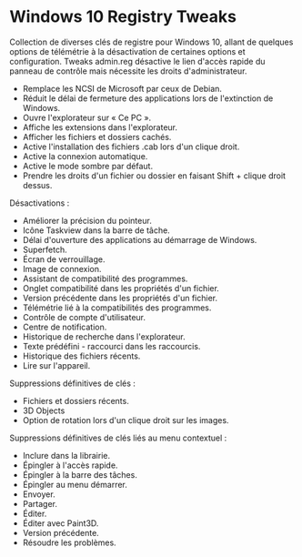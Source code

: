 # Windows 10 Registry Tweaks
Collection de diverses clés de registre pour Windows 10, allant de quelques options de télémétrie à la désactivation de certaines options et configuration. Tweaks admin.reg désactive le lien d'accès rapide du panneau de contrôle mais nécessite les droits d'administrateur.

- Remplace les NCSI de Microsoft par ceux de Debian.
- Réduit le délai de fermeture des applications lors de l'extinction de Windows.
- Ouvre l'explorateur sur « Ce PC ».
- Affiche les extensions dans l'explorateur.
- Afficher les fichiers et dossiers cachés.
- Active l'installation des fichiers .cab lors d'un clique droit.
- Active la connexion automatique.
- Active le mode sombre par défaut.
- Prendre les droits d'un fichier ou dossier en faisant Shift + clique droit dessus.

Désactivations :
- Améliorer la précision du pointeur.
- Icône Taskview dans la barre de tâche.
- Délai d'ouverture des applications au démarrage de Windows.
- Superfetch.
- Écran de verrouillage.
- Image de connexion.
- Assistant de compatibilité des programmes.
- Onglet compatibilité dans les propriétés d'un fichier.
- Version précédente dans les propriétés d'un fichier.
- Télémétrie lié à la compatibilités des programmes.
- Contrôle de compte d'utilisateur.
- Centre de notification.
- Historique de recherche dans l'explorateur.
- Texte prédéfini - raccourci dans les raccourcis.
- Historique des fichiers récents.
- Lire sur l'appareil.

Suppressions définitives de clés :
- Fichiers et dossiers récents.
- 3D Objects
- Option de rotation lors d'un clique droit sur les images.

Suppressions définitives de clés liés au menu contextuel :
- Inclure dans la librairie.
- Épingler à l'accès rapide.
- Épingler à la barre des tâches.
- Épingler au menu démarrer.
- Envoyer.
- Partager.
- Éditer.
- Éditer avec Paint3D.
- Version précédente.
- Résoudre les problèmes.
